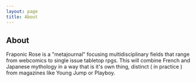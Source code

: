 ```yaml
---
layout: page
title: About
---
```

## About
Fraponic Rose is a "metajournal" focusing multidisciplinary fields that range from webcomics to single issue tabletop rpgs. This will combine French and Japanese mythology in a way that is it's own thing, distinct ( in practice ) from magazines like Young Jump or Playboy.

